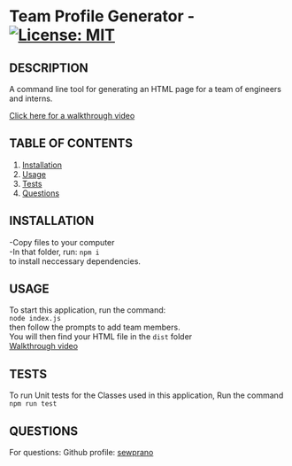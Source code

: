 # Team Profile Generator - [![License: MIT](https://img.shields.io/badge/License-MIT-yellow.svg)](https://opensource.org/licenses/MIT)

## DESCRIPTION

A command line tool for generating an HTML page for a team of engineers and interns.<br>

[Click here for a walkthrough video](https://youtu.be/b4rm7ZZmbyg)

## TABLE OF CONTENTS

1. [Installation](#installation)
2. [Usage](#usage)
3. [Tests](#tests)
5. [Questions](#questions)

## INSTALLATION

-Copy files to your computer<br>
-In that folder, run: `npm i` <br>
to install neccessary dependencies.

## USAGE
To start this application, run the command: <br>
`node index.js` <br>
then follow the prompts to add team members. <br>
You will then find your HTML file in the `dist` folder <br>
[Walkthrough video](https://youtu.be/b4rm7ZZmbyg)

## TESTS

To run Unit tests for the Classes used in this application, Run the command <br>
`npm run test`

## QUESTIONS

For questions: 
Github profile: [sewprano](https://github/com/sewprano)
